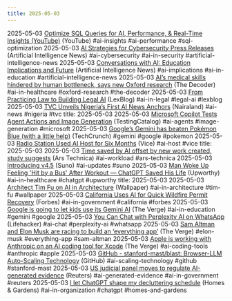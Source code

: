 ```yaml
---
title: 2025-05-03
---
```


2025-05-03 [Optimize SQL Queries for AI, Performance, & Real-Time Insights (YouTube)](https://www.youtube.com/watch?v=watwW4Hwyyw) (YouTube) #ai-insights #ai-performance #sql-optimization
2025-05-03 [AI Strategies for Cybersecurity Press Releases](https://www.artificialintelligence-news.com/news/ai-strategies-for-cybersecurity-press-releases-that-get-coverage/) (Artificial Intelligence News) #ai-cybersecurity #ai-in-security #artificial-intelligence-news
2025-05-03 [Conversations with AI: Education Implications and Future](https://www.artificialintelligence-news.com/news/conversations-with-ai-education-implications-and-future/) (Artificial Intelligence News) #ai-implications #ai-in-education #artificial-intelligence-news
2025-05-03 [AI’s medical skills hindered by human bottleneck, says new Oxford research](https://the-decoder.com/ais-medical-skills-are-stuck-behind-a-human-bottleneck-according-to-new-oxford-research/) (The Decoder) #ai-in-healthcare #oxford-research #the-decoder
2025-05-03 [From Practicing Law to Building Legal AI](https://www.lexblog.com/2025/05/02/from-practicing-law-to-building-legal-ai-my-chat-with-bob-ambrogi-on-lawnext/) (LexBlog) #ai-in-legal #legal-ai #lexblog
2025-05-03 [TVC Unveils Nigeria’s First AI News Anchors](https://www.nairaland.com/8415481/tvc-unveils-nigerias-first-ai) (Nairaland) #ai-news #nigeria #tvc
title: 2025-05-03
2025-05-03 [Microsoft Copilot Tests Agent Actions and Image Generation](https://www.testingcatalog.com/microsoft-copilot-starts-testing-agent-actions-and-adds-native-image-generation/) (TestingCatalog) #ai-agents #image-generation #microsoft
2025-05-03 [Google’s Gemini has beaten Pokémon Blue (with a little help)](https://techcrunch.com/2025/05/03/googles-gemini-has-beaten-pokemon-blue-with-a-little-help/) (TechCrunch) #gemini #google #pokemon
2025-05-03 [Radio Station Used AI Host for Six Months](https://www.vice.com/en/article/radio-station-dupes-audience-and-secretly-used-an-ai-host-for-six-months/?utm_source=flipboard&utm_content=topic%2Fartificialintelligence) (Vice) #ai-host #vice
title: 2025-05-03
2025-05-03 [Time saved by AI offset by new work created, study suggests](https://arstechnica.com/ai/2025/05/time-saved-by-ai-offset-by-new-work-created-study-suggests/) (Ars Technica) #ai-workload #ars-technica
2025-05-03 [Introducing v4.5](https://suno.com/blog/introducing-v4-5) (Suno) #ai-updates #suno
2025-05-03 [Man Woke Up Feeling 'Hit by a Bus' After Workout — ChatGPT Saved His Life](https://amplify.upworthy.com/man-feeling-like-he-got-hit-by-a-bus-after-workout-asked-chat-gpt-about-his-symptoms-and-it-saved-his-life?utm_source=flipboard&utm_content=topic%2Fartificialintelligence) (Upworthy) #ai-in-healthcare #chatgpt #upworthy
title: 2025-05-03
2025-05-03 [Architect Tim Fu on AI in Architecture](https://www.wallpaper.com/architecture/how-to-use-ai-in-architecture-practical-guide?utm_source=flipboard&utm_content=topic%2Fartificialintelligence) (Wallpaper) #ai-in-architecture #tim-fu #wallpaper
2025-05-03 [California Uses AI for Quick Wildfire Permit Recovery](https://www.forbes.com/sites/ronschmelzer/2025/05/03/california-taps-ai-to-fast-track-wildfire-recovery-permits/?utm_source=flipboard&utm_content=topic%2Fartificialintelligence) (Forbes) #ai-in-government #california #forbes
2025-05-03 [Google is going to let kids use its Gemini AI](https://www.theverge.com/news/660678/google-gemini-ai-children-under-13-family-link-chatbot-access) (The Verge) #ai-in-education #gemini #google
2025-05-03 [You Can Chat with Perplexity AI on WhatsApp](https://lifehacker.com/tech/you-can-now-talk-to-perplexity-ai-directly-from-whatsapp?utm_medium=RSS) (Lifehacker) #ai-chat #perplexity-ai #whatsapp
2025-05-03 [Sam Altman and Elon Musk are racing to build an ‘everything app’](https://www.theverge.com/command-line-newsletter/660674/sam-altman-elon-musk-everything-app-worldcoin-x) (The Verge) #elon-musk #everything-app #sam-altman
2025-05-03 [Apple is working with Anthropic on an AI coding tool for Xcode](https://www.theverge.com/news/660533/apple-anthropic-ai-coding-tool-xcode) (The Verge) #ai-coding-tools #anthropic #apple
2025-05-03 [GitHub - stanford-mast/blast: Browser-LLM Auto-Scaling Technology](https://github.com/stanford-mast/blast) (GitHub) #ai-scaling-technology #github #stanford-mast
2025-05-03 [US judicial panel moves to regulate AI-generated evidence](https://www.reuters.com/legal/government/us-judicial-panel-advances-proposal-regulate-ai-generated-evidence-2025-05-02/?utm_source=chatgpt.com) (Reuters) #ai-generated-evidence #ai-in-government #reuters
2025-05-03 [I let ChatGPT shape my decluttering schedule](https://www.homesandgardens.com/solved/chatgpt-decluttering-to-do-list?utm_source=flipboard&utm_content=topic/technology) (Homes & Gardens) #ai-in-organization #chatgpt #homes-and-gardens
